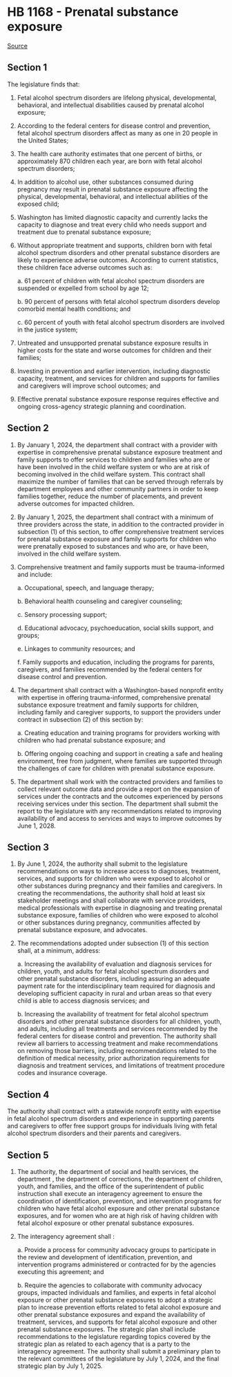 # HB 1168 - Prenatal substance exposure

[Source](http://lawfilesext.leg.wa.gov/biennium/2023-24/Pdf/Bills/House%20Bills/1168.pdf)

## Section 1
The legislature finds that:

1. Fetal alcohol spectrum disorders are lifelong physical, developmental, behavioral, and intellectual disabilities caused by prenatal alcohol exposure;

2. According to the federal centers for disease control and prevention, fetal alcohol spectrum disorders affect as many as one in 20 people in the United States;

3. The health care authority estimates that one percent of births, or approximately 870 children each year, are born with fetal alcohol spectrum disorders;

4. In addition to alcohol use, other substances consumed during pregnancy may result in prenatal substance exposure affecting the physical, developmental, behavioral, and intellectual abilities of the exposed child;

5. Washington has limited diagnostic capacity and currently lacks the capacity to diagnose and treat every child who needs support and treatment due to prenatal substance exposure;

6. Without appropriate treatment and supports, children born with fetal alcohol spectrum disorders and other prenatal substance disorders are likely to experience adverse outcomes. According to current statistics, these children face adverse outcomes such as:

    a. 61 percent of children with fetal alcohol spectrum disorders are suspended or expelled from school by age 12;

    b. 90 percent of persons with fetal alcohol spectrum disorders develop comorbid mental health conditions; and

    c. 60 percent of youth with fetal alcohol spectrum disorders are involved in the justice system;

7. Untreated and unsupported prenatal substance exposure results in higher costs for the state and worse outcomes for children and their families;

8. Investing in prevention and earlier intervention, including diagnostic capacity, treatment, and services for children and supports for families and caregivers will improve school outcomes; and

9. Effective prenatal substance exposure response requires effective and ongoing cross-agency strategic planning and coordination.

## Section 2
1. By January 1, 2024, the department shall contract with a provider with expertise in comprehensive prenatal substance exposure treatment and family supports to offer services to children and families who are or have been involved in the child welfare system or who are at risk of becoming involved in the child welfare system. This contract shall maximize the number of families that can be served through referrals by department employees and other community partners in order to keep families together, reduce the number of placements, and prevent adverse outcomes for impacted children.

2. By January 1, 2025, the department shall contract with a minimum of three providers across the state, in addition to the contracted provider in subsection (1) of this section, to offer comprehensive treatment services for prenatal substance exposure and family supports for children who were prenatally exposed to substances and who are, or have been, involved in the child welfare system.

3. Comprehensive treatment and family supports must be trauma-informed and include:

    a. Occupational, speech, and language therapy;

    b. Behavioral health counseling and caregiver counseling;

    c. Sensory processing support;

    d. Educational advocacy, psychoeducation, social skills support, and groups;

    e. Linkages to community resources; and

    f. Family supports and education, including the programs for parents, caregivers, and families recommended by the federal centers for disease control and prevention.

4. The department shall contract with a Washington-based nonprofit entity with expertise in offering trauma-informed, comprehensive prenatal substance exposure treatment and family supports for children, including family and caregiver supports, to support the providers under contract in subsection (2) of this section by:

    a. Creating education and training programs for providers working with children who had prenatal substance exposure; and

    b. Offering ongoing coaching and support in creating a safe and healing environment, free from judgment, where families are supported through the challenges of care for children with prenatal substance exposure.

5. The department shall work with the contracted providers and families to collect relevant outcome data and provide a report on the expansion of services under the contracts and the outcomes experienced by persons receiving services under this section. The department shall submit the report to the legislature with any recommendations related to improving availability of and access to services and ways to improve outcomes by June 1, 2028.

## Section 3
1. By June 1, 2024, the authority shall submit to the legislature recommendations on ways to increase access to diagnoses, treatment, services, and supports for children who were exposed to alcohol or other substances during pregnancy and their families and caregivers. In creating the recommendations, the authority shall hold at least six stakeholder meetings and shall collaborate with service providers, medical professionals with expertise in diagnosing and treating prenatal substance exposure, families of children who were exposed to alcohol or other substances during pregnancy, communities affected by prenatal substance exposure, and advocates.

2. The recommendations adopted under subsection (1) of this section shall, at a minimum, address:

    a. Increasing the availability of evaluation and diagnosis services for children, youth, and adults for fetal alcohol spectrum disorders and other prenatal substance disorders, including assuring an adequate payment rate for the interdisciplinary team required for diagnosis and developing sufficient capacity in rural and urban areas so that every child is able to access diagnosis services; and

    b. Increasing the availability of treatment for fetal alcohol spectrum disorders and other prenatal substance disorders for all children, youth, and adults, including all treatments and services recommended by the federal centers for disease control and prevention. The authority shall review all barriers to accessing treatment and make recommendations on removing those barriers, including recommendations related to the definition of medical necessity, prior authorization requirements for diagnosis and treatment services, and limitations of treatment procedure codes and insurance coverage.

## Section 4
The authority shall contract with a statewide nonprofit entity with expertise in fetal alcohol spectrum disorders and experience in supporting parents and caregivers to offer free support groups for individuals living with fetal alcohol spectrum disorders and their parents and caregivers.

## Section 5
1. The authority, the department of social and health services, the department , the department of corrections, the department of children, youth, and families, and the office of the superintendent of public instruction shall execute an interagency agreement to ensure the coordination of identification, prevention, and intervention programs for children who have fetal alcohol exposure and other prenatal substance exposures, and for women who are at high risk of having children with fetal alcohol exposure or other prenatal substance exposures.

2. The interagency agreement shall :

    a. Provide a process for community advocacy groups to participate in the review and development of identification, prevention, and intervention programs administered or contracted for by the agencies executing this agreement; and

    b. Require the agencies to collaborate with community advocacy groups, impacted individuals and families, and experts in fetal alcohol exposure or other prenatal substance exposures to adopt a strategic plan to increase prevention efforts related to fetal alcohol exposure and other prenatal substance exposures and expand the availability of treatment, services, and supports for fetal alcohol exposure and other prenatal substance exposures. The strategic plan shall include recommendations to the legislature regarding topics covered by the strategic plan as related to each agency that is a party to the interagency agreement. The authority shall submit a preliminary plan to the relevant committees of the legislature by July 1, 2024, and the final strategic plan by July 1, 2025.

